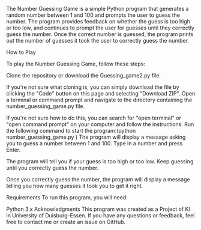 The Number Guessing Game is a simple Python program that generates a random number between 1 and 100 and prompts the user to guess the number. The program provides feedback on whether the guess is too high or too low, and continues to prompt the user for guesses until they correctly guess the number. Once the correct number is guessed, the program prints out the number of guesses it took the user to correctly guess the number.

How to Play

To play the Number Guessing Game, follow these steps:

Clone the repository or download the Guessing_game2.py file.

If you're not sure what cloning is, you can simply download the file by clicking the "Code" button on this page and selecting "Download ZIP".
Open a terminal or command prompt and navigate to the directory containing the number_guessing_game.py file.

If you're not sure how to do this, you can search for "open terminal" or "open command prompt" on your computer and follow the instructions.
Run the following command to start the program:(python number_guessing_game.py
)
The program will display a message asking you to guess a number between 1 and 100. Type in a number and press Enter.

The program will tell you if your guess is too high or too low. Keep guessing until you correctly guess the number.

Once you correctly guess the number, the program will display a message telling you how many guesses it took you to get it right.

Requirements
To run this program, you will need:

Python 3.x
Acknowledgments
This program was created as a Project of KI in University of Duisburg-Essen. If you have any questions or feedback, feel free to contact me or create an issue on GitHub.
